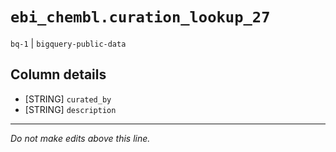 # `ebi_chembl.curation_lookup_27`
`bq-1` | `bigquery-public-data`

## Column details
* [STRING]    `curated_by`
* [STRING]    `description`

-------------------------------------------------------------------------------
*Do not make edits above this line.*

